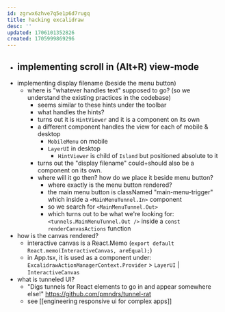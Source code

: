 ```yaml
---
id: zgrwx6zhve7q5e1p6d7rugq
title: hacking excalidraw
desc: ''
updated: 1706101352826
created: 1705999869296
---
```


- implementing scroll in (Alt+R) view-mode
  - 
- implementing display filename (beside the menu button)
  - where is "whatever handles text" supposed to go? (so we understand the existing practices in the codebase)
    - seems similar to these hints under the toolbar
    - what handles the hints?
    - turns out it is `HintViewer` and it is a component on its own
    - a different component handles the view for each of mobile & desktop
      - `MobileMenu` on mobile
      - `LayerUI` in desktop
        - `HintViewer` is child of `Island` but positioned absolute to it
    - turns out the "display filename" could+should also be a component on its own.
    - where will it go then? how do we place it beside menu button?
      - where exactly is the menu button rendered?
      - the main menu button is classNamed "main-menu-trigger" which inside a `<MainMenuTunnel.In>` component
      - so we search for `<MainMenuTunnel.Out>`
      - which turns out to be what we're looking for: `<tunnels.MainMenuTunnel.Out />` inside a `const renderCanvasActions` function
- how is the canvas rendered?
  - interactive canvas is a React.Memo (`export default React.memo(InteractiveCanvas, areEqual);`)
  - in App.tsx, it is used as a component under: `ExcalidrawActionManagerContext.Provider` > `LayerUI` | `InteractiveCanvas`
- what is tunneled UI?
  - "Digs tunnels for React elements to go in and appear somewhere else!" https://github.com/pmndrs/tunnel-rat
  - see [[engineering responsive ui for complex apps]]

